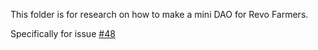 This folder is for research on how to make a mini DAO for Revo Farmers.

Specifically for issue [#48](https://github.com/Crypto-Jaguars/Revolutionary-Farmers/issues/48)
